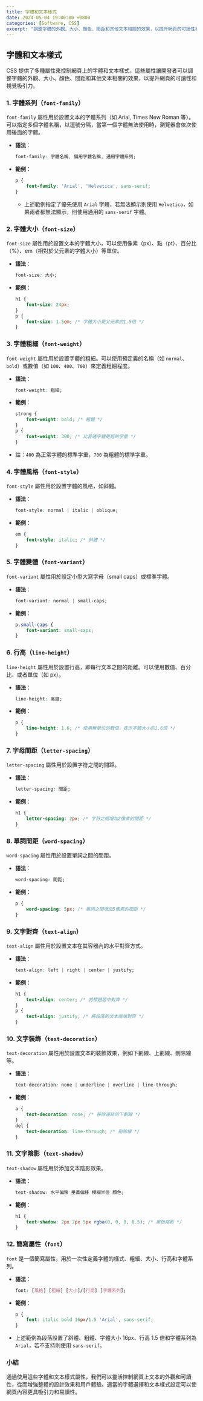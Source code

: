 ```yaml
---
title: 字體和文本樣式
date: 2024-05-04 19:00:00 +0800
categories: [Software, CSS]
excerpt: "調整字體的外觀、大小、顏色、間距和其他文本相關的效果，以提升網頁的可讀性和視覺吸引力"
---
```


## 字體和文本樣式

CSS 提供了多種屬性來控制網頁上的字體和文本樣式，這些屬性讓開發者可以調整字體的外觀、大小、顏色、間距和其他文本相關的效果，以提升網頁的可讀性和視覺吸引力。

### 1. 字體系列（`font-family`）

`font-family` 屬性用於設置文本的字體系列（如 Arial, Times New Roman 等）。可以指定多個字體名稱，以逗號分隔，當第一個字體無法使用時，瀏覽器會依次使用後面的字體。

- **語法**：
  ```css
  font-family: 字體名稱, 備用字體名稱, 通用字體系列;
  ```
- **範例**：
  ```css
  p {
      font-family: 'Arial', 'Helvetica', sans-serif;
  }
  ```
  - 上述範例指定了優先使用 `Arial` 字體，若無法顯示則使用 `Helvetica`，如果兩者都無法顯示，則使用通用的 `sans-serif` 字體。

### 2. 字體大小（`font-size`）

`font-size` 屬性用於設置文本的字體大小，可以使用像素（px）、點（pt）、百分比（%）、em（相對於父元素的字體大小）等單位。

- **語法**：
  ```css
  font-size: 大小;
  ```
- **範例**：
  ```css
  h1 {
      font-size: 24px;
  }
  p {
      font-size: 1.5em; /* 字體大小是父元素的1.5倍 */
  }
  ```

### 3. 字體粗細（`font-weight`）

`font-weight` 屬性用於設置字體的粗細。可以使用預定義的名稱（如 `normal`、`bold`）或數值（如 `100`、`400`、`700`）來定義粗細程度。

- **語法**：
  ```css
  font-weight: 粗細;
  ```
- **範例**：
  ```css
  strong {
      font-weight: bold; /* 粗體 */
  }
  p {
      font-weight: 300; /* 比普通字體更輕的字重 */
  }
  ```
- 註：`400` 為正常字體的標準字重，`700` 為粗體的標準字重。

### 4. 字體風格（`font-style`）

`font-style` 屬性用於設置字體的風格，如斜體。

- **語法**：
  ```css
  font-style: normal | italic | oblique;
  ```
- **範例**：
  ```css
  em {
      font-style: italic; /* 斜體 */
  }
  ```

### 5. 字體變體（`font-variant`）

`font-variant` 屬性用於設定小型大寫字母（small caps）或標準字體。

- **語法**：
  ```css
  font-variant: normal | small-caps;
  ```
- **範例**：
  ```css
  p.small-caps {
      font-variant: small-caps;
  }
  ```

### 6. 行高（`line-height`）

`line-height` 屬性用於設置行高，即每行文本之間的距離。可以使用數值、百分比、或者單位（如 px）。

- **語法**：
  ```css
  line-height: 高度;
  ```
- **範例**：
  ```css
  p {
      line-height: 1.6; /* 使用無單位的數值，表示字體大小的1.6倍 */
  }
  ```

### 7. 字母間距（`letter-spacing`）

`letter-spacing` 屬性用於設置字符之間的間距。

- **語法**：
  ```css
  letter-spacing: 間距;
  ```
- **範例**：
  ```css
  h1 {
      letter-spacing: 2px; /* 字符之間增加2像素的間距 */
  }
  ```

### 8. 單詞間距（`word-spacing`）

`word-spacing` 屬性用於設置單詞之間的間距。

- **語法**：
  ```css
  word-spacing: 間距;
  ```
- **範例**：
  ```css
  p {
      word-spacing: 5px; /* 單詞之間增加5像素的間距 */
  }
  ```

### 9. 文字對齊（`text-align`）

`text-align` 屬性用於設置文本在其容器內的水平對齊方式。

- **語法**：
  ```css
  text-align: left | right | center | justify;
  ```
- **範例**：
  ```css
  h1 {
      text-align: center; /* 將標題居中對齊 */
  }
  p {
      text-align: justify; /* 將段落的文本兩端對齊 */
  }
  ```

### 10. 文字裝飾（`text-decoration`）

`text-decoration` 屬性用於設置文本的裝飾效果，例如下劃線、上劃線、刪除線等。

- **語法**：
  ```css
  text-decoration: none | underline | overline | line-through;
  ```
- **範例**：
  ```css
  a {
      text-decoration: none; /* 移除連結的下劃線 */
  }
  del {
      text-decoration: line-through; /* 刪除線 */
  }
  ```

### 11. 文字陰影（`text-shadow`）

`text-shadow` 屬性用於添加文本陰影效果。

- **語法**：
  ```css
  text-shadow: 水平偏移 垂直偏移 模糊半徑 顏色;
  ```
- **範例**：
  ```css
  h1 {
      text-shadow: 2px 2px 5px rgba(0, 0, 0, 0.5); /* 黑色陰影 */
  }
  ```

### 12. 簡寫屬性（`font`）

`font` 是一個簡寫屬性，用於一次性定義字體的樣式、粗細、大小、行高和字體系列。

- **語法**：
  ```css
  font: [風格] [粗細] [大小]/[行高] [字體系列];
  ```
- **範例**：
  ```css
  p {
      font: italic bold 16px/1.5 'Arial', sans-serif;
  }
  ```
- 上述範例為段落設置了斜體、粗體、字體大小 16px、行高 1.5 倍和字體系列為 `Arial`，若不支持則使用 `sans-serif`。

### 小結

通過使用這些字體和文本樣式屬性，我們可以靈活控制網頁上文本的外觀和可讀性，從而增強整體的設計效果和用戶體驗。適當的字體選擇和文本樣式設定可以使網頁內容更具吸引力和易讀性。

